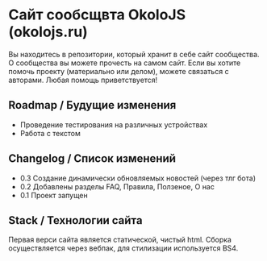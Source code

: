 # Сайт сообсщвта OkoloJS (okolojs.ru)

Вы находитесь в репозитории, который хранит в себе сайт сообщества. О сообщества вы можете прочесть на самом сайт. 
Если вы хотите помочь проекту (материально или делом), можете связаться с авторами. Любая помощь приветствуется!


## Roadmap / Будущие изменения

* Проведение тестирования на различных устройствах
* Работа с текстом




## Changelog / Список изменений

* 0.3 Создание динамически обновляемых новостей (через тлг бота)
* 0.2 Добавлены разделы FAQ, Правила, Ползеное, О нас
* 0.1 Проект запущен

## Stack / Технологии сайта

Первая верси сайта является статической, чистый html. Сборка осуществляется через вебпак, для 
стилизации используется BS4.